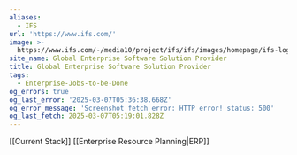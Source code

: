 ```yaml
---
aliases:
  - IFS
url: 'https://www.ifs.com/'
image: >-
  https://www.ifs.com/-/media10/project/ifs/ifs/images/homepage/ifs-logo-2021-background.jpg
site_name: Global Enterprise Software Solution Provider
title: Global Enterprise Software Solution Provider
tags:
  - Enterprise-Jobs-to-be-Done
og_errors: true
og_last_error: '2025-03-07T05:36:38.668Z'
og_error_message: 'Screenshot fetch error: HTTP error! status: 500'
og_last_fetch: 2025-03-07T05:19:01.828Z
---
```

[[Current Stack]]
[[Enterprise Resource Planning|ERP]]

